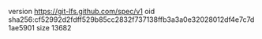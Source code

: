 version https://git-lfs.github.com/spec/v1
oid sha256:cf52992d2fdff529b85cc2832f737138ffb3a3a0e32028012df4e7c7d1ae5901
size 13682
